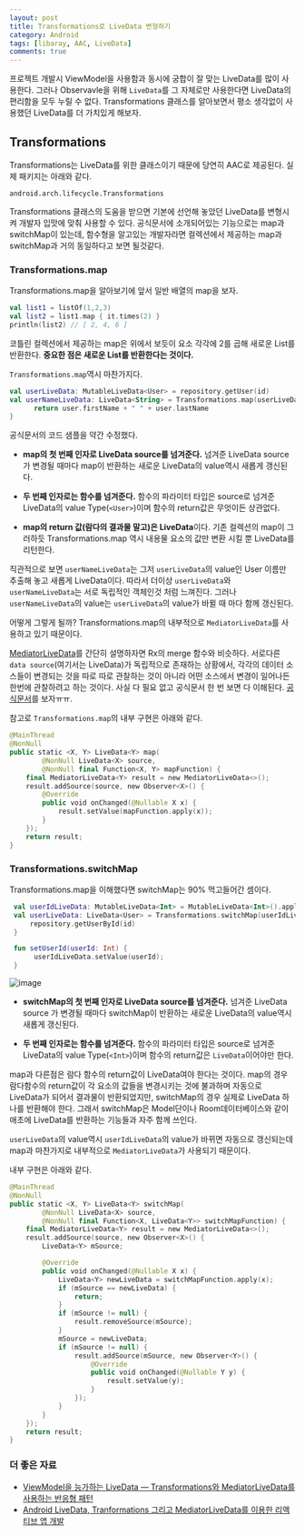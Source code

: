 ```yaml
---
layout: post
title: Transformations로 LiveData 변형하기
category: Android
tags: [libaray, AAC, LiveData]
comments: true
---
```


프로젝트 개발시 ViewModel을 사용함과 동시에 궁합이 잘 맞는 LiveData를 많이 사용한다. 그러나 Observavle을 위해 `LiveData`를 그 자체로만 사용한다면 LiveData의 편리함을 모두 누릴 수 없다. Transformations 클래스를 알아보면서 평소 생각없이 사용했던 LiveData를 더 가치있게 해보자.

## Transformations

Transformations는 LiveData를 위한 클래스이기 때문에 당연히 AAC로 제공된다. 실제 패키지는 아래와 같다.

```
android.arch.lifecycle.Transformations
```

Transformations 클래스의 도움을 받으면 기본에 선언해 놓았던 LiveData를 변형시켜 개발자 입맛에 맞춰 사용할 수 있다. 공식문서에 소개되어있는 기능으로는 map과 switchMap이 있는데, 함수형을 알고있는 개발자라면 컬렉션에서 제공하는 map과 switchMap과 거의 동일하다고 보면 될것같다.

### Transformations.map

Transformations.map을 알아보기에 앞서 일반 배열의 map을 보자.

```kotlin
val list1 = listOf(1,2,3)
val list2 = list1.map { it.times(2) }
println(list2) // [ 2, 4, 6 ]
```

코틀린 컬렉션에서 제공하는 map은 위에서 보듯이 요소 각각에 2를 곱해 새로운 List를 반환한다. **중요한 점은 새로운 List를 반환한다는 것이다.**

`Transformations.map`역시 마찬가지다.

```kotlin
val userLiveData: MutableLiveData<User> = repository.getUser(id)
val userNameLiveData: LiveData<String> = Transformations.map(userLiveData) { user ->
      return user.firstName + " " + user.lastName
}
```

공식문서의 코드 샘플을 약간 수정했다.

- **map의 첫 번째 인자로 LiveData source를 넘겨준다.** 넘겨준 LiveData source 가 변경될 때마다 map이 반환하는 새로운 LiveData의 value역시 새롭게 갱신된다.

- **두 번째 인자로는 함수를 넘겨준다.** 함수의 파라미터 타입은 source로 넘겨준 LiveData의 value Type(`<User>`)이며 함수의 return값은 무엇이든 상관없다.

- **map의 return 값(람다의 결과물 말고)은 LiveData**이다. 기존 컬렉션의 map이 그러하듯 Transformations.map 역시 내용물 요소의 값만 변환 시킬 뿐 LiveData를 리턴한다.

직관적으로 보면 `userNameLiveData`는 그저 `userLiveData`의 value인 User 이름만 추출해 놓고 새롭게 LiveData이다. 따라서 더이상 `userLiveData`와 `userNameLiveData`는 서로 독립적인 객체인것 처럼 느껴진다. 그러나 `userNameLiveData`의 value는 `userLiveData`의 value가 바뀔 때 마다 함께 갱신된다.

어떻게 그렇게 될까? Transformations.map의 내부적으로 `MediatorLiveData`를 사용하고 있기 때문이다.

[MediatorLiveData](https://developer.android.com/reference/android/arch/lifecycle/MediatorLiveData)를 간단히 설명하자면 Rx의 merge 함수와 비슷하다. 서로다른 `data source`(여기서는 LiveData)가 독립적으로 존재하는 상황에서, 각각의 데이터 소스들이 변경되는 것을 따로 따로 관찰하는 것이 아니라 어떤 소스에서 변경이 일어나든 한번에 관찰하려고 하는 것이다. 사실 다 필요 없고 공식문서 한 번 보면 다 이해된다. [공식문서](https://developer.android.com/reference/android/arch/lifecycle/MediatorLiveData)를 보자ㅠㅠ.

참고로 `Transformations.map`의 내부 구현은 아래와 같다.

```kotlin
@MainThread
@NonNull
public static <X, Y> LiveData<Y> map(
        @NonNull LiveData<X> source,
        @NonNull final Function<X, Y> mapFunction) {
    final MediatorLiveData<Y> result = new MediatorLiveData<>();
    result.addSource(source, new Observer<X>() {
        @Override
        public void onChanged(@Nullable X x) {
            result.setValue(mapFunction.apply(x));
        }
    });
    return result;
}
```

### Transformations.switchMap

Transformations.map을 이해했다면 switchMap는 90% 먹고들어간 셈이다.

```kotlin
 val userIdLiveData: MutableLiveData<Int> = MutableLiveData<Int>().apply { value = 1 };
 val userLiveData: LiveData<User> = Transformations.switchMap(userIdLiveData) { id ->
     repository.getUserById(id)
 }

 fun setUserId(userId: Int) {
      userIdLiveData.setValue(userId);
 }
```

![image](https://user-images.githubusercontent.com/18481078/61167008-efd3ca00-a572-11e9-9717-1670623c1e6b.png)

- **switchMap의 첫 번째 인자로 LiveData source를 넘겨준다.** 넘겨준 LiveData source 가 변경될 때마다 switchMap이 반환하는 새로운 LiveData의 value역시 새롭게 갱신된다.

- **두 번째 인자로는 함수를 넘겨준다.** 함수의 파라미터 타입은 source로 넘겨준 LiveData의 value Type(`<Int>`)이며 함수의 return값은 `LiveData`이어야만 한다.

map과 다른점은 람다 함수의 return값이 LiveData여야 한다는 것이다. map의 경우 람다함수의 return값이 각 요소의 값들을 변경시키는 것에 불과하며 자동으로 LiveData가 되어서 결과물이 반환되었지만, switchMap의 경우 실제로 LiveData 하나를 반환해야 한다. 그래서 switchMap은 Model단이나 Room데이터베이스와 같이 애초에 LiveData를 반환하는 기능들과 자주 함께 쓰인다.

`userLiveData`의 value역시 `userIdLiveData`의 value가 바뀌면 자동으로 갱신되는데 map과 마찬가지로 내부적으로 `MediatorLiveData`가 사용되기 때문이다.

내부 구현은 아래와 같다.

```kotlin
@MainThread
@NonNull
public static <X, Y> LiveData<Y> switchMap(
        @NonNull LiveData<X> source,
        @NonNull final Function<X, LiveData<Y>> switchMapFunction) {
    final MediatorLiveData<Y> result = new MediatorLiveData<>();
    result.addSource(source, new Observer<X>() {
        LiveData<Y> mSource;

        @Override
        public void onChanged(@Nullable X x) {
            LiveData<Y> newLiveData = switchMapFunction.apply(x);
            if (mSource == newLiveData) {
                return;
            }
            if (mSource != null) {
                result.removeSource(mSource);
            }
            mSource = newLiveData;
            if (mSource != null) {
                result.addSource(mSource, new Observer<Y>() {
                    @Override
                    public void onChanged(@Nullable Y y) {
                        result.setValue(y);
                    }
                });
            }
        }
    });
    return result;
}
```

### 더 좋은 자료

- [ViewModel을 능가하는 LiveData — Transformations와 MediatorLiveData를 사용하는 반응형 패턴](https://developers-kr.googleblog.com/2019/03/viewmodel-livedata-transformations.html)
- [Android LiveData, Tranformations 그리고 MediatorLiveData를 이용한 리액티브 앱 개발](https://kaidroid.me/post/android-livedata-with-transformation-and-mediatorlivedata/)
